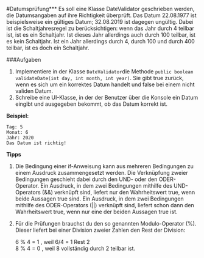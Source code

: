 #Datumsprüfung***
Es soll eine Klasse DateValidator geschrieben werden, die Datumsangaben auf ihre Richtigkeit überprüft. Das Datum 22.08.1977 ist beispielsweise ein gültiges Datum; 32.08.2019 ist dagegen ungültig. Dabei ist die Schaltjahresregel zu berücksichtigen: wenn das Jahr durch 4 teilbar ist, ist es ein Schaltjahr. Ist dieses Jahr allerdings auch durch 100 teilbar, ist es kein Schaltjahr. Ist ein Jahr allerdings durch 4, durch 100 und durch 400 teilbar, ist es doch ein Schaltjahr.

###Aufgaben

1. Implementiere in der Klasse `DateValidator`die Methode `public boolean validateDate(int day, int month, int year)`. Sie gibt true zurück, wenn es sich um ein korrektes Datum handelt und false bei einem nicht validen Datum.
2. Schreibe eine UI-Klasse, in der der Benutzer über die Konsole ein Datum eingibt und ausgegeben bekommt, ob das Datum korrekt ist.

**Beispiel:**

```
Tag: 5
Monat: 6
Jahr: 2020
Das Datum ist richtig!
```

**Tipps**
1. Die Bedingung einer if-Anweisung kann aus mehreren Bedingungen zu einem Ausdruck zusammengesetzt werden. Die Verknüpfung zweier Bedingungen geschieht dabei durch den UND- oder den ODER-Operator. 
   Ein Ausdruck, in dem zwei Bedingungen mithilfe des UND-Operators (&&) verknüpft sind, liefert nur den Wahrheitswert true, wenn beide Aussagen true sind.
   Ein Ausdruck, in dem zwei Bedingungen mithilfe des ODER-Operators (||) verknüpft sind, liefert schon dann den Wahrheitswert true, wenn nur eine der beiden Aussagen true ist.
2. Für die Prüfungen brauchst du den so genannten Modulo-Operator (%). Dieser liefert bei einer Division zweier Zahlen den Rest der Division:
   
   6 % 4 = 1		, weil 6/4 = 1 Rest 2  
   8 % 4 = 0		, weil 8 vollständig durch 2 teilbar ist.
